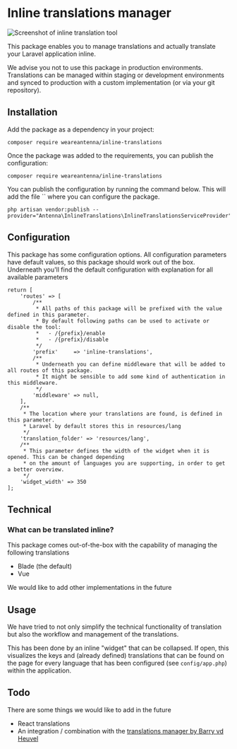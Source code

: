 # Inline translations manager

![Screenshot of inline translation tool][screenshot]

This package enables you to manage translations and actually translate your Laravel application inline.

We advise you not to use this package in production environments. Translations can be managed within staging or development environments and synced to production with a custom implementation (or via your git repository).


## Installation

Add the package as a dependency in your project:
```
composer require weareantenna/inline-translations
```

Once the package was added to the requirements, you can publish the configuration:
```
composer require weareantenna/inline-translations
```


You can publish the configuration by running the command below. This will add the file `` where you can configure the package.
```
php artisan vendor:publish --provider="Antenna\InlineTranslations\InlineTranslationsServiceProvider"
```

## Configuration
This package has some configuration options. All configuration parameters have default values, so this package should work out of the box. Underneath you'll find the default configuration with explanation for all available parameters
```
return [
    'routes' => [
        /**
         * All paths of this package will be prefixed with the value defined in this parameter.
         * By default following paths can be used to activate or disable the tool:
         *   - /{prefix}/enable
         *   - /{prefix}/disable
         */
        'prefix'     => 'inline-translations',
        /**
         * Underneath you can define middleware that will be added to all routes of this package.
         * It might be sensible to add some kind of authentication in this middleware.
         */
        'middleware' => null,
    ],
    /**
     * The location where your translations are found, is defined in this parameter.
     * Laravel by default stores this in resources/lang
     */
    'translation_folder' => 'resources/lang',
    /**
     * This parameter defines the width of the widget when it is opened. This can be changed depending
     * on the amount of languages you are supporting, in order to get a better overview.
     */
    'widget_width' => 350
];
```

## Technical

### What can be translated inline?
This package comes out-of-the-box with the capability of managing the following translations

* Blade (the default)
* Vue

We would like to add other implementations in the future


## Usage

We have tried to not only simplify the technical functionality of translation but also the workflow and management of the
translations.

This has been done by an inline "widget" that can be collapsed. If open, this visualizes the keys and (already defined) translations that can be found
on the page for every language that has been configured (see `config/app.php`) within the application.


## Todo

There are some things we would like to add in the future

* React translations
* An integration / combination with the [translations manager by Barry vd Heuvel](https://github.com/barryvdh/laravel-translation-manager)


[screenshot]: https://i.ibb.co/s5P23Ft/screely-1592219274102.png "Translator screenshot"
